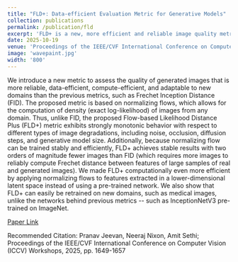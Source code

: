 ```yaml
---
title: "FLD+: Data-efficient Evaluation Metric for Generative Models"
collection: publications
permalink: /publication/fld
excerpt: 'FLD+ is a new, more efficient and reliable image quality metric using normalizing flows that outperforms FID, especially with fewer images and on specialized domains.**'
date: 2025-10-19
venue: 'Proceedings of the IEEE/CVF International Conference on Computer Vision (ICCV) Workshops 2025, Honolulu, Hawaii, US'
image: 'wavepaint.jpg'
width: '800'
---
```


We introduce a new metric to assess the quality of generated images that is more reliable, data-efficient, compute-efficient, and adaptable to new domains than the previous metrics, such as Frechet Inception Distance (FID). The proposed metric is based on normalizing flows, which allows for the computation of density (exact log-likelihood) of images from any domain. Thus, unlike FID, the proposed Flow-based Likelihood Distance Plus (FLD+) metric exhibits strongly monotonic behavior with respect to different types of image degradations, including noise, occlusion, diffusion steps, and generative model size. Additionally, because normalizing flow can be trained stably and efficiently, FLD+ achieves stable results with two orders of magnitude fewer images than FID (which requires more images to reliably compute Frechet distance between features of large samples of real and generated images). We made FLD+ computationally even more efficient by applying normalizing flows to features extracted in a lower-dimensional latent space instead of using a pre-trained network. We also show that FLD+ can easily be retrained on new domains, such as medical images, unlike the networks behind previous metrics -- such as InceptionNetV3 pre-trained on ImageNet.

[Paper Link](https://openaccess.thecvf.com/content/ICCV2025W/CV4DC/html/Jeevan_FLD_Data-efficient_Evaluation_Metric_for_Generative_Models_ICCVW_2025_paper.html)

Recommended Citation: Pranav Jeevan, Neeraj Nixon, Amit Sethi; Proceedings of the IEEE/CVF International Conference on Computer Vision (ICCV) Workshops, 2025, pp. 1649-1657
